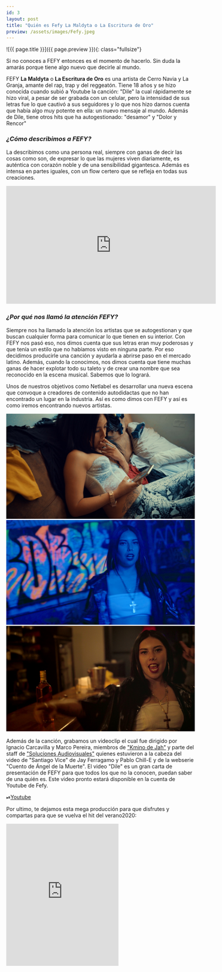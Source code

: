 ```yaml
---
id: 3
layout:	post
title: "Quién es Fefy La Maldyta o La Escritura de Oro"
preview: /assets/images/Fefy.jpeg
---
```


![{{ page.title }}]({{ page.preview }}){: class="fullsize"}

Si no conoces a FEFY entonces es el momento de hacerlo. Sin duda la amarás porque tiene algo nuevo que decirle al mundo.

<!--break-->

FEFY **La Maldyta** o **La Escritura de Oro** es una artista de Cerro Navia y La Granja, amante del rap, trap y del reggeatón. Tiene 18 años y se hizo conocida cuando subió a Youtube la canción: "Dile" la cual rápidamente se hizo viral, a pesar de ser grabada con un celular, pero la intensidad de sus letras fue lo que cautivó a sus seguidores y lo que nos hizo darnos cuenta que había algo muy potente en ella: un nuevo mensaje al mundo. Además de Dile, tiene otros hits que ha autogestionado: "desamor" y "Dolor y Rencor"

### ***¿Cómo describimos a FEFY?***

La describimos como una persona real, siempre con ganas de decir las cosas como son, de expresar lo que las mujeres viven diariamente, es auténtica con corazón noble y de una sensibilidad gigantesca. Además es intensa en partes iguales, con un flow certero que se refleja en todas sus creaciones.

<iframe width="560" height="315" src="https://www.youtube.com/embed/yTtz2jhlvfo" frameborder="0" allow="accelerometer; autoplay; encrypted-media; gyroscope; picture-in-picture" allowfullscreen></iframe>

### ***¿Por qué nos llamó la atención FEFY?***

Siempre nos ha llamado la atención los artistas que se autogestionan y que buscan cualquier forma para comunicar lo que tienen en su interior. Con FEFY nos pasó eso, nos dimos cuenta que sus letras eran muy poderosas y que tenía un estilo que no habíamos visto en ninguna parte. Por eso decidimos producirle una canción y ayudarla a abrirse paso en el mercado latino. Además, cuando la conocimos, nos dimos cuenta que tiene muchas ganas de hacer explotar todo su taleto y de crear una nombre que sea reconocido en la escena musical. Sabemos que lo logrará.

Unos de nuestros objetivos como Netlabel es desarrollar una nueva escena que convoque a creadores de contenido autodidactas que no han encontrado un lugar en la industria. Así es como dimos con FEFY y así es como iremos encontrando nuevos artistas.

![ff](/assets/images/Fefy1.jpeg)
![ff](/assets/images/Fefy2.jpeg)
![ff](/assets/images/Fefy3.jpeg)

Además de la canción, grabamos un videoclip el cual fue dirigido por Ignacio Carcavilla y Marco Pereira, miembros de ["Kmino de Jah"](https://open.spotify.com/artist/41IYMAZHIqnwRv3hWza1Gq?si=8R95rVgxRHaEExiEEk8epQ) y parte del staff de ["Soluciones Audiovisuales"](https://www.youtube.com/channel/UCMdQmEtJkzu2CzvaJxHv9jQ) quienes estuvieron a la cabeza del video de "Santiago Vice" de Jay Ferragamo y Pablo Chill-E y de la webserie "Cuento de Ángel de la Muerte". El video "Dile" es un gran carta de presentación de FEFY para que todos los que no la conocen, puedan saber de una quién es. Este video pronto estará disponible en la cuenta de Youtube de Fefy.

⏯[Youtube](https://www.youtube.com/channel/UCBtOIBrzoJFp0yAQxkKTDxA)

Por ultimo, te dejamos esta mega producción para que disfrutes y compartas para que se vuelva el hit del verano2020:

<iframe src="https://open.spotify.com/embed/album/5NE8nPG7fLOQ9XKWSpcDgC" width="300" height="380" frameborder="0" allowtransparency="true" allow="encrypted-media"></iframe>
